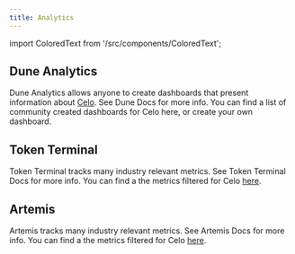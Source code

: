 ```yaml
---
title: Analytics
---
```


import ColoredText from '/src/components/ColoredText';



## Dune Analytics
Dune Analytics allows anyone to create dashboards that present information about <ColoredText>[Celo](https://dune.com/blockchains/celo)</ColoredText>. See Dune Docs for more info. You can find a list of community created dashboards for Celo here, or create your own dashboard.

## Token Terminal

Token Terminal tracks many industry relevant metrics. See Token Terminal Docs for more info. You can find a the metrics filtered for Celo <ColoredText>[here](https://tokenterminal.com/terminal/projects/celo)</ColoredText>.

## Artemis

Artemis tracks many industry relevant metrics. See Artemis Docs for more info. You can find a the metrics filtered for Celo <ColoredText>[here](https://app.artemis.xyz/project/celo)</ColoredText>.



